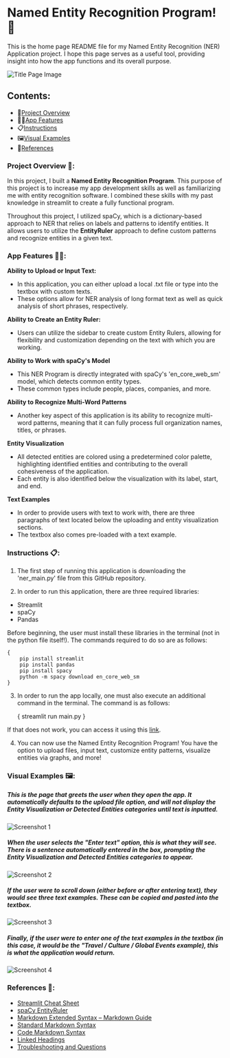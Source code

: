 # Named Entity Recognition Program!📱

This is the home page README file for my Named Entity Recognition (NER) Application project. I hope this page serves as a useful tool, providing insight into how the app functions and its overall purpose.

![Title Page Image](Visual_Examples/Named-Entity-Recognition-FINAL.png)

## Contents:
- 🧩[Project Overview](#project-overview)
- 👩‍💻[App Features](#app-features)
- 📋[Instructions](#instructions)
- 🖼️[Visual Examples](#visual-examples)
- 📕[References](#references)

### Project Overview 🧩:
In this project, I built a **Named Entity Recognition Program**. This purpose of this project is to increase my app development skills as well as familiarizing me with entity recognition software. I combined these skills with my past knowledge in streamlit to create a fully functional program. 

Throughout this project, I utilized spaCy, which is a dictionary-based approach to NER that relies on labels and patterns to identify entities. It allows users to utilize the **EntityRuler** approach to define custom patterns and recognize entities in a given text. 

### App Features 👩‍💻:
**Ability to Upload or Input Text:**
- In this application, you can either upload a local .txt file or type into the textbox with custom texts.
- These options allow for NER analysis of long format text as well as quick analysis of short phrases, respectively.

**Ability to Create an Entity Ruler:**
- Users can utilize the sidebar to create custom Entity Rulers, allowing for flexibility and customization depending on the text with which you are working.

**Ability to Work with spaCy's Model**
- This NER Program is directly integrated with spaCy's 'en_core_web_sm' model, which detects common entity types. 
- These common types include people, places, companies, and more.

**Ability to Recognize Multi-Word Patterns**
- Another key aspect of this application is its ability to recognize multi-word patterns, meaning that it can fully process full organization names, titles, or phrases.

**Entity Visualization**
- All detected entities are colored using a predetermined color palette, highlighting identified entities and contributing to the overall cohesiveness of the application. 
- Each entity is also identified below the visualization with its label, start, and end.

**Text Examples**
- In order to provide users with text to work with, there are three paragraphs of text located below the uploading and entity visualization sections. 
- The textbox also comes pre-loaded with a text example.

### Instructions 📋:
1. The first step of running this application is downloading the 'ner_main.py' file from this GitHub repository.

2. In order to run this application, there are three required libraries:
- Streamlit
- spaCy
- Pandas

Before beginning, the user must install these libraries in the terminal (not in the python file itself!). The commands required to do so are as follows:

    { 
        pip install streamlit
        pip install pandas
        pip install spacy
        python -m spacy download en_core_web_sm
    }

3. In order to run the app locally, one must also execute an additional command in the terminal. The command is as follows:

    {
        streamlit run main.py
    }

If that does not work, you can access it using this [link]().

4. You can now use the Named Entity Recognition Program! You have the option to upload files, input text, customize entity patterns, visualize entities via graphs, and more!

### Visual Examples 🖼️:

##### This is the page that greets the user when they open the app. It automatically defaults to the upload file option, and will not display the Entity Visualization or Detected Entities categories until text is inputted.
![Screenshot 1](Visual_Examples/Screenshot_1.jpg)

##### When the user selects the "Enter text" option, this is what they will see. There is a sentence automatically entered in the box, prompting the Entity Visualization and Detected Entities categories to appear.
![Screenshot 2](Visual_Examples/Screenshot_2.jpg)

##### If the user were to scroll down (either before or after entering text), they would see three text examples. These can be copied and pasted into the textbox.
![Screenshot 3](Visual_Examples/Screenshot_3.jpg)

##### Finally, if the user were to enter one of the text examples in the textbox (in this case, it would be the "Travel / Culture / Global Events example), this is what the application would return.
![Screenshot 4](Visual_Examples/Screenshot_4.jpg)

### References 📕:
- [Streamlit Cheat Sheet](https://docs.streamlit.io/develop/quick-reference/cheat-sheet)
- [spaCy EntityRuler](https://spacy.io/api/entityruler)
- [Markdown Extended Syntax – Markdown Guide](https://www.markdownguide.org/extended-syntax/)
- [Standard Markdown Syntax](https://www.markdownguide.org/basic-syntax/)
- [Code Markdown Syntax](https://www.markdownguide.org/extended-syntax/)
- [Linked Headings](https://gist.github.com/rachelhyman/b1f109155c9dafffe618)
- [Troubleshooting and Questions](https://chatgpt.com)
